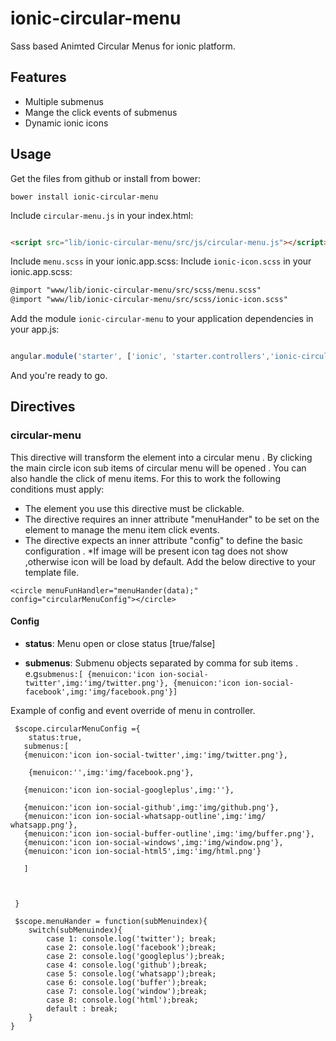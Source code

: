 # ionic-circular-menu

Sass based Animted Circular Menus for ionic platform.

## Features

* Multiple submenus
* Mange the click events of submenus
* Dynamic ionic icons


## Usage

Get the files from github or install from bower:
```
bower install ionic-circular-menu
```


Include `circular-menu.js` in your index.html:

```html

<script src="lib/ionic-circular-menu/src/js/circular-menu.js"></script>
```
Include `menu.scss` in your ionic.app.scss:
Include `ionic-icon.scss` in your ionic.app.scss:
```html
@import "www/lib/ionic-circular-menu/src/scss/menu.scss"
@import "www/lib/ionic-circular-menu/src/scss/ionic-icon.scss"


```
Add the module `ionic-circular-menu` to your application dependencies in your app.js:

```javascript

angular.module('starter', ['ionic', 'starter.controllers','ionic-circular-menu'])

```

And you're ready to go.


## Directives

### circular-menu

This directive will transform the element into a  circular menu . By clicking the main circle icon sub items of circular menu will be opened . You can also handle the click of menu items.
For this to work the following conditions must apply:

* The element you use this directive must be clickable.
* The directive requires an inner attribute "menuHander" to be set on the element to manage the menu item click events.
* The directive expects an inner attribute "config" to define the basic configuration .
*If image will be present icon tag does not show ,otherwise icon will be load by default.
Add the below directive to your template file. 
```
<circle menuFunHandler="menuHander(data);" config="circularMenuConfig"></circle>
```
#### Config
* __status__: Menu open or close status [true/false]

* __submenus__: Submenu objects separated by comma for sub items  . e.g`submenus:[ {menuicon:'icon ion-social-twitter',img:'img/twitter.png'}, {menuicon:'icon ion-social-facebook',img:'img/facebook.png'}]`

Example of config and event override of menu  in controller.
```
 $scope.circularMenuConfig ={
    status:true,
   submenus:[
   {menuicon:'icon ion-social-twitter',img:'img/twitter.png'},
  
    {menuicon:'',img:'img/facebook.png'}, 
   
   {menuicon:'icon ion-social-googleplus',img:''}, 
   
   {menuicon:'icon ion-social-github',img:'img/github.png'},
   {menuicon:'icon ion-social-whatsapp-outline',img:'img/   whatsapp.png'},
   {menuicon:'icon ion-social-buffer-outline',img:'img/buffer.png'},
   {menuicon:'icon ion-social-windows',img:'img/window.png'}, 
   {menuicon:'icon ion-social-html5',img:'img/html.png'}

   ]


    
 }

 $scope.menuHander = function(subMenuindex){ 
    switch(subMenuindex){
        case 1: console.log('twitter'); break;
        case 2: console.log('facebook');break;    
        case 2: console.log('googleplus');break;
        case 4: console.log('github');break;
        case 5: console.log('whatsapp');break;
        case 6: console.log('buffer');break;
        case 7: console.log('window');break;
        case 8: console.log('html');break;
        default : break;
    }
}

```
